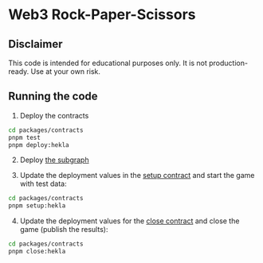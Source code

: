# Web3 Rock-Paper-Scissors

## Disclaimer
This code is intended for educational purposes only. It is not production-ready. Use at your own risk.

## Running the code
1. Deploy the contracts
```bash
cd packages/contracts
pnpm test
pnpm deploy:hekla
```
2. Deploy [the subgraph](./packages/subgraph/README.md)

3. Update the deployment values in the [setup contract](./packages/contracts/script/setup.s.sol) and start the game with test data:
```bash
cd packages/contracts
pnpm setup:hekla
```

4. Update the deployment values for the [close contract](./packages/contracts/script/close.s.sol) and close the game (publish the results):
```bash
cd packages/contracts
pnpm close:hekla
```
